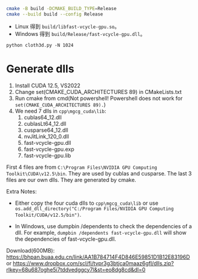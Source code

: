 ```bash
cmake -B build -DCMAKE_BUILD_TYPE=Release
cmake --build build --config Release
```

- Linux 得到 `build/libfast-vcycle-gpu.so`。
- Windows 得到 `build/Release/fast-vcycle-gpu.dll`。

```
python cloth3d.py -N 1024
```





# Generate dlls
1. Install CUDA 12.5, VS2022
2. Change set(CMAKE_CUDA_ARCHITECTURES 89) in CMakeLists.txt
3. Run cmake from cmd(Not powershell! Powershell does not work for `set(CMAKE_CUDA_ARCHITECTURES 89).`)
4. We need 7 dlls in `cpp\mgcg_cuda\lib`:
   1. cublas64_12.dll
   2. cublasLt64_12.dll
   3. cusparse64_12.dll
   4. nvJitLink_120_0.dll
   5. fast-vcycle-gpu.dll
   6. fast-vcycle-gpu.exp
   7. fast-vcycle-gpu.lib
   
First 4 files are from `C:\Program Files\NVIDIA GPU Computing Toolkit\CUDA\v12.5\bin`. They are used by cublas and cusparse. The last 3 files are our own dlls. They are generated by cmake.

Extra Notes: 
  - Either copy the four cuda dlls to `cpp\mgcg_cuda\lib` or use `os.add_dll_directory("C:/Program Files/NVIDIA GPU Computing Toolkit/CUDA/v12.5/bin")`.

  - In Windows, use dumpbin /dependents to check the dependencies of a dll. For example, `dumpbin /dependents fast-vcycle-gpu.dll` will show the dependencies of fast-vcycle-gpu.dll.


Download(600MB): 
https://bhpan.buaa.edu.cn/link/AA1B784714F4D846E59851D1B12E83196D
or
https://www.dropbox.com/scl/fi/tvpr3g3btjca0maaz6gfl/dlls.zip?rlkey=68u687oghe5i7tddvedggcy7l&st=eo8dg8cd&dl=0
